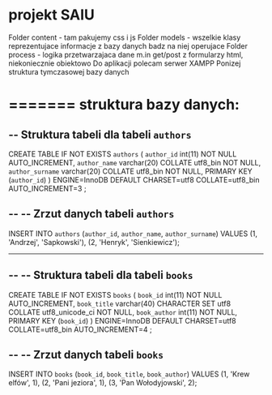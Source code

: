 projekt SAIU
=======
Folder content - tam pakujemy css i js
Folder models - wszelkie klasy reprezentujace informacje z bazy danych badz na niej operujace
Folder process - logika przetwarzajaca dane m.in get/post z formularzy html, niekoniecznie obiektowo
Do aplikacji polecam serwer XAMPP
Ponizej struktura tymczasowej bazy danych


=======
struktura bazy danych:
=======


-- Struktura tabeli dla tabeli `authors`
--

CREATE TABLE IF NOT EXISTS `authors` (
  `author_id` int(11) NOT NULL AUTO_INCREMENT,
  `author_name` varchar(20) COLLATE utf8_bin NOT NULL,
  `author_surname` varchar(20) COLLATE utf8_bin NOT NULL,
  PRIMARY KEY (`author_id`)
) ENGINE=InnoDB  DEFAULT CHARSET=utf8 COLLATE=utf8_bin AUTO_INCREMENT=3 ;

--
-- Zrzut danych tabeli `authors`
--

INSERT INTO `authors` (`author_id`, `author_name`, `author_surname`) VALUES
(1, 'Andrzej', 'Sapkowski'),
(2, 'Henryk', 'Sienkiewicz');

-- --------------------------------------------------------

--
-- Struktura tabeli dla tabeli `books`
--

CREATE TABLE IF NOT EXISTS `books` (
  `book_id` int(11) NOT NULL AUTO_INCREMENT,
  `book_title` varchar(40) CHARACTER SET utf8 COLLATE utf8_unicode_ci NOT NULL,
  `book_author` int(11) NOT NULL,
  PRIMARY KEY (`book_id`)
) ENGINE=InnoDB  DEFAULT CHARSET=utf8 COLLATE=utf8_bin AUTO_INCREMENT=4 ;

--
-- Zrzut danych tabeli `books`
--

INSERT INTO `books` (`book_id`, `book_title`, `book_author`) VALUES
(1, 'Krew elfów', 1),
(2, 'Pani jeziora', 1),
(3, 'Pan Wołodyjowski', 2);
